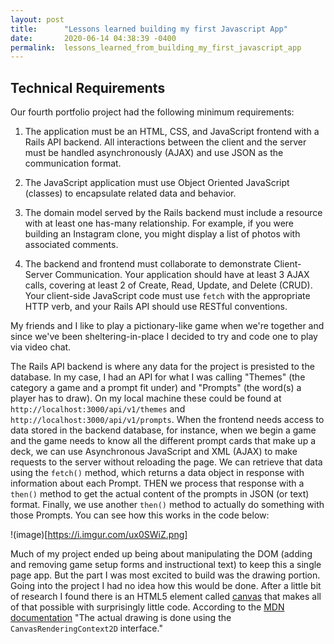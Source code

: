 ```yaml
---
layout: post
title:      "Lessons learned building my first Javascript App"
date:       2020-06-14 04:38:39 -0400
permalink:  lessons_learned_from_building_my_first_javascript_app
---
```



## Technical Requirements

Our fourth portfolio project had the following minimum requirements:

1. The application must be an HTML, CSS, and JavaScript frontend with a Rails API backend. All interactions between the client and the server must be handled asynchronously (AJAX) and use JSON as the communication format.

2. The JavaScript application must use Object Oriented JavaScript (classes) to encapsulate related data and behavior.

3. The domain model served by the Rails backend must include a resource with at least one has-many relationship. For example, if you were building an Instagram clone, you might display a list of photos with associated comments.

4. The backend and frontend must collaborate to demonstrate Client-Server Communication. Your application should have at least 3 AJAX calls, covering at least 2 of Create, Read, Update, and Delete (CRUD). Your client-side JavaScript code must use `fetch` with the appropriate HTTP verb, and your Rails API should use RESTful conventions.

My friends and I like to play a pictionary-like game when we're together and since we've been sheltering-in-place I decided to try and code one to play via video chat. 

The Rails API backend is where any data for the project is presisted to the database. In my case, I had an API for what I was calling "Themes" (the category a game and a prompt fit under) and "Prompts" (the word(s) a player has to draw). On my local machine these could be found at `http://localhost:3000/api/v1/themes` and `http://localhost:3000/api/v1/prompts`. When the frontend needs access to data stored in the backend database, for instance, when we begin a game and the game needs to know all the different prompt cards that make up a deck, we can use Asynchronous JavaScript and XML (AJAX) to make requests to the server without reloading the page. We can retrieve that data using the `fetch()` method, which returns a data object in response with information about each Prompt. THEN we process that response with a `then()` method to get the actual content of the prompts in JSON (or text) format. Finally, we use another `then()` method to actually do something with those Prompts. You can see how this works in the code below:

!(image)[https://i.imgur.com/ux0SWiZ.png]

Much of my project ended up being about manipulating the DOM (adding and removing game setup forms and instructional text) to keep this a single page app. But the part I was most excited to build was the drawing portion. Going into the project I had no idea how this would be done. After a little bit of research I found there is an HTML5 element called [canvas](https://developer.mozilla.org/en-US/docs/Web/API/Canvas_API) that makes all of that possible with surprisingly little code. According to the [MDN documentation](https://developer.mozilla.org/en-US/docs/Web/API/Canvas_API) "The actual drawing is done using the `CanvasRenderingContext2D` interface."

